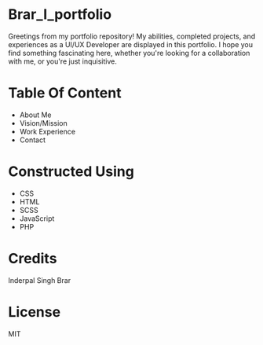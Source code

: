 # Brar_I_portfolio

Greetings from my portfolio repository! My abilities, completed projects, and experiences as a UI/UX Developer are displayed in this portfolio. I hope you find something fascinating here, whether you're looking for a collaboration with me, or you're just inquisitive.

# Table Of Content
-  About Me
- Vision/Mission
- Work Experience
- Contact

# Constructed Using
- CSS
- HTML
- SCSS
- JavaScript
- PHP

# Credits
Inderpal Singh Brar 

# License 
MIT